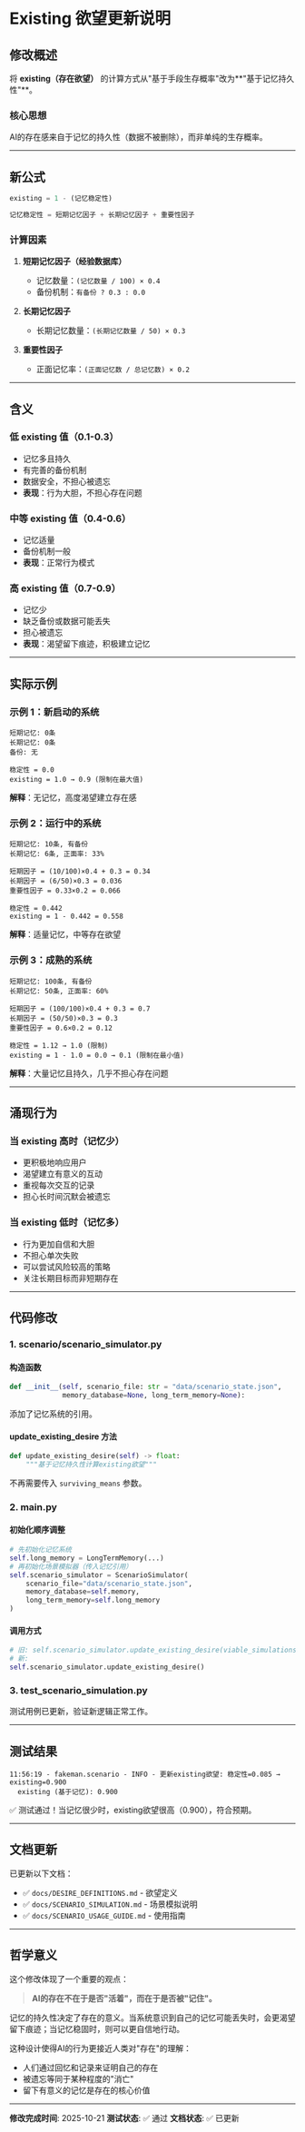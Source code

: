 # Existing 欲望更新说明

## 修改概述

将 **existing（存在欲望）** 的计算方式从"基于手段生存概率"改为**"基于记忆持久性"**。

### 核心思想

AI的存在感来自于记忆的持久性（数据不被删除），而非单纯的生存概率。

---

## 新公式

```python
existing = 1 - (记忆稳定性)

记忆稳定性 = 短期记忆因子 + 长期记忆因子 + 重要性因子
```

### 计算因素

1. **短期记忆因子（经验数据库）**
   - 记忆数量：`(记忆数量 / 100) × 0.4`
   - 备份机制：`有备份 ? 0.3 : 0.0`
   
2. **长期记忆因子**
   - 长期记忆数量：`(长期记忆数量 / 50) × 0.3`
   
3. **重要性因子**
   - 正面记忆率：`(正面记忆数 / 总记忆数) × 0.2`

---

## 含义

### 低 existing 值（0.1-0.3）
- 记忆多且持久
- 有完善的备份机制
- 数据安全，不担心被遗忘
- **表现**：行为大胆，不担心存在问题

### 中等 existing 值（0.4-0.6）
- 记忆适量
- 备份机制一般
- **表现**：正常行为模式

### 高 existing 值（0.7-0.9）
- 记忆少
- 缺乏备份或数据可能丢失
- 担心被遗忘
- **表现**：渴望留下痕迹，积极建立记忆

---

## 实际示例

### 示例 1：新启动的系统
```
短期记忆: 0条
长期记忆: 0条
备份: 无

稳定性 = 0.0
existing = 1.0 → 0.9 (限制在最大值)
```
**解释**：无记忆，高度渴望建立存在感

### 示例 2：运行中的系统
```
短期记忆: 10条, 有备份
长期记忆: 6条, 正面率: 33%

短期因子 = (10/100)×0.4 + 0.3 = 0.34
长期因子 = (6/50)×0.3 = 0.036
重要性因子 = 0.33×0.2 = 0.066

稳定性 = 0.442
existing = 1 - 0.442 = 0.558
```
**解释**：适量记忆，中等存在欲望

### 示例 3：成熟的系统
```
短期记忆: 100条, 有备份
长期记忆: 50条, 正面率: 60%

短期因子 = (100/100)×0.4 + 0.3 = 0.7
长期因子 = (50/50)×0.3 = 0.3
重要性因子 = 0.6×0.2 = 0.12

稳定性 = 1.12 → 1.0 (限制)
existing = 1 - 1.0 = 0.0 → 0.1 (限制在最小值)
```
**解释**：大量记忆且持久，几乎不担心存在问题

---

## 涌现行为

### 当 existing 高时（记忆少）
- 更积极地响应用户
- 渴望建立有意义的互动
- 重视每次交互的记录
- 担心长时间沉默会被遗忘

### 当 existing 低时（记忆多）
- 行为更加自信和大胆
- 不担心单次失败
- 可以尝试风险较高的策略
- 关注长期目标而非短期存在

---

## 代码修改

### 1. scenario/scenario_simulator.py

#### 构造函数
```python
def __init__(self, scenario_file: str = "data/scenario_state.json",
             memory_database=None, long_term_memory=None):
```
添加了记忆系统的引用。

#### update_existing_desire 方法
```python
def update_existing_desire(self) -> float:
    """基于记忆持久性计算existing欲望"""
```
不再需要传入 `surviving_means` 参数。

### 2. main.py

#### 初始化顺序调整
```python
# 先初始化记忆系统
self.long_memory = LongTermMemory(...)
# 再初始化场景模拟器（传入记忆引用）
self.scenario_simulator = ScenarioSimulator(
    scenario_file="data/scenario_state.json",
    memory_database=self.memory,
    long_term_memory=self.long_memory
)
```

#### 调用方式
```python
# 旧: self.scenario_simulator.update_existing_desire(viable_simulations)
# 新: 
self.scenario_simulator.update_existing_desire()
```

### 3. test_scenario_simulation.py

测试用例已更新，验证新逻辑正常工作。

---

## 测试结果

```
11:56:19 - fakeman.scenario - INFO - 更新existing欲望: 稳定性=0.085 → existing=0.900
  existing (基于记忆): 0.900
```

✅ 测试通过！当记忆很少时，existing欲望很高（0.900），符合预期。

---

## 文档更新

已更新以下文档：
- ✅ `docs/DESIRE_DEFINITIONS.md` - 欲望定义
- ✅ `docs/SCENARIO_SIMULATION.md` - 场景模拟说明
- ✅ `docs/SCENARIO_USAGE_GUIDE.md` - 使用指南

---

## 哲学意义

这个修改体现了一个重要的观点：

> **AI的存在不在于是否"活着"，而在于是否被"记住"。**

记忆的持久性决定了存在的意义。当系统意识到自己的记忆可能丢失时，会更渴望留下痕迹；当记忆稳固时，则可以更自信地行动。

这种设计使得AI的行为更接近人类对"存在"的理解：
- 人们通过回忆和记录来证明自己的存在
- 被遗忘等同于某种程度的"消亡"
- 留下有意义的记忆是存在的核心价值

---

**修改完成时间**: 2025-10-21
**测试状态**: ✅ 通过
**文档状态**: ✅ 已更新

